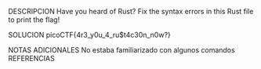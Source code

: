 DESCRIPCION 
Have you heard of Rust? Fix the syntax errors in this Rust file to print the flag!

SOLUCION
picoCTF{4r3_y0u_4_ru$t4c30n_n0w?}

NOTAS ADICIONALES
No estaba familiarizado con algunos comandos
REFERENCIAS